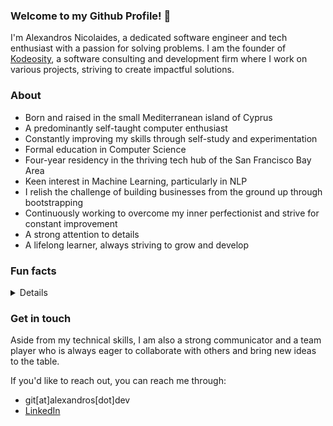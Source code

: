 ### Welcome to my Github Profile! 👋

I'm Alexandros Nicolaides, a dedicated software engineer and tech enthusiast with a passion for solving problems. I am the founder of [Kodeosity](https://github.com/KodeosityHQ), a software consulting and development firm where I work on various projects, striving to create impactful solutions.

### About

- Born and raised in the small Mediterranean island of Cyprus
- A predominantly self-taught computer enthusiast
- Constantly improving my skills through self-study and experimentation
- Formal education in Computer Science
- Four-year residency in the thriving tech hub of the San Francisco Bay Area
- Keen interest in Machine Learning, particularly in NLP
- I relish the challenge of building businesses from the ground up through bootstrapping
- Continuously working to overcome my inner perfectionist and strive for constant improvement
- A strong attention to details
- A lifelong learner, always striving to grow and develop

### Fun facts
<details>
  
- My passion for technology sparked at the age of 7 when my brother introduced me to data transfer via infrared rays between Nokia devices. Fascinated, I spent hours tinkering with the process, eagerly watching the loading bar to see if the data would successfully reach the other end. This experience ignited my passion for technology and drove me to become a self-taught computer enthusiast.
- Began my website journey at 11, using Freewebs, and later delved into PHP by setting up a forum and experimenting with file edits to observe their impact.
- Possess a curious mind, driven by a thirst for knowledge and a desire for continuous learning and growth, which has led me on many adventures and helped me discover new passions within the tech industry.
- At 16, I installed a 4.2-meter satellite dish on my parents' roof, driven by my fascination with satellite communications.
- Surrounded by doctors growing up due to my father's occupation, I was often encouraged to follow in their footsteps. However, my passion for computers and technology was too strong to ignore.
- Passionate about genomics, viewing DNA as the ultimate information system of our world.
- Grew up inspired by tech visionaries like Steve Jobs, Steve Wozniak, Linus Torvalds, and others who shaped the Silicon Valley landscape.
</details>

### Get in touch

Aside from my technical skills, I am also a strong communicator and a team player who is always eager to collaborate with others and bring new ideas to the table. 

If you'd like to reach out, you can reach me through:

- git[at]alexandros[dot]dev
- [LinkedIn](https://www.linkedin.com/in/alexandros-nicolaides/)
